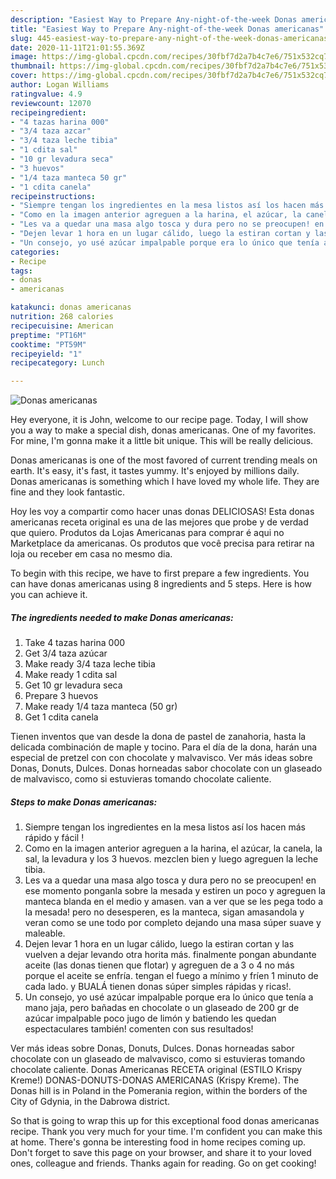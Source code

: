 ```yaml
---
description: "Easiest Way to Prepare Any-night-of-the-week Donas americanas"
title: "Easiest Way to Prepare Any-night-of-the-week Donas americanas"
slug: 445-easiest-way-to-prepare-any-night-of-the-week-donas-americanas
date: 2020-11-11T21:01:55.369Z
image: https://img-global.cpcdn.com/recipes/30fbf7d2a7b4c7e6/751x532cq70/donas-americanas-foto-principal.jpg
thumbnail: https://img-global.cpcdn.com/recipes/30fbf7d2a7b4c7e6/751x532cq70/donas-americanas-foto-principal.jpg
cover: https://img-global.cpcdn.com/recipes/30fbf7d2a7b4c7e6/751x532cq70/donas-americanas-foto-principal.jpg
author: Logan Williams
ratingvalue: 4.9
reviewcount: 12070
recipeingredient:
- "4 tazas harina 000"
- "3/4 taza azcar"
- "3/4 taza leche tibia"
- "1 cdita sal"
- "10 gr levadura seca"
- "3 huevos"
- "1/4 taza manteca 50 gr"
- "1 cdita canela"
recipeinstructions:
- "Siempre tengan los ingredientes en la mesa listos así los hacen más rápido y fácil !"
- "Como en la imagen anterior agreguen a la harina, el azúcar, la canela, la sal, la levadura y los 3 huevos. mezclen bien y luego agreguen la leche tibia."
- "Les va a quedar una masa algo tosca y dura pero no se preocupen! en ese momento ponganla sobre la mesada y estiren un poco y agreguen la manteca blanda en el medio y amasen. van a ver que se les pega todo a la mesada! pero no desesperen, es la manteca, sigan amasandola y veran como se une todo por completo dejando una masa súper suave y maleable."
- "Dejen levar 1 hora en un lugar cálido, luego la estiran cortan y las vuelven a dejar levando otra horita más. finalmente pongan abundante aceite (las donas tienen que flotar) y agreguen de a 3 o 4 no más porque el aceite se enfría. tengan el fuego a mínimo y fríen 1 minuto de cada lado. y BUALÁ tienen donas súper simples rápidas y ricas!."
- "Un consejo, yo usé azúcar impalpable porque era lo único que tenía a mano jaja, pero bañadas en chocolate o un glaseado de 200 gr de azúcar impalpable poco jugo de limón y batiendo les quedan espectaculares también! comenten con sus resultados!"
categories:
- Recipe
tags:
- donas
- americanas

katakunci: donas americanas 
nutrition: 268 calories
recipecuisine: American
preptime: "PT16M"
cooktime: "PT59M"
recipeyield: "1"
recipecategory: Lunch

---
```



![Donas americanas](https://img-global.cpcdn.com/recipes/30fbf7d2a7b4c7e6/751x532cq70/donas-americanas-foto-principal.jpg)

Hey everyone, it is John, welcome to our recipe page. Today, I will show you a way to make a special dish, donas americanas. One of my favorites. For mine, I'm gonna make it a little bit unique. This will be really delicious.

Donas americanas is one of the most favored of current trending meals on earth. It's easy, it's fast, it tastes yummy. It's enjoyed by millions daily. Donas americanas is something which I have loved my whole life. They are fine and they look fantastic.

Hoy les voy a compartir como hacer unas donas DELICIOSAS! Esta donas americanas receta original es una de las mejores que probe y de verdad que quiero. Produtos da Lojas Americanas para comprar é aqui no Marketplace da americanas. Os produtos que você precisa para retirar na loja ou receber em casa no mesmo dia.


To begin with this recipe, we have to first prepare a few ingredients. You can have donas americanas using 8 ingredients and 5 steps. Here is how you can achieve it.

<!--inarticleads1-->

##### The ingredients needed to make Donas americanas:

1. Take 4 tazas harina 000
1. Get 3/4 taza azúcar
1. Make ready 3/4 taza leche tibia
1. Make ready 1 cdita sal
1. Get 10 gr levadura seca
1. Prepare 3 huevos
1. Make ready 1/4 taza manteca (50 gr)
1. Get 1 cdita canela


Tienen inventos que van desde la dona de pastel de zanahoria, hasta la delicada combinación de maple y tocino. Para el día de la dona, harán una especial de pretzel con con chocolate y malvavisco. Ver más ideas sobre Donas, Donuts, Dulces. Donas horneadas sabor chocolate con un glaseado de malvavisco, como si estuvieras tomando chocolate caliente. 

<!--inarticleads2-->

##### Steps to make Donas americanas:

1. Siempre tengan los ingredientes en la mesa listos así los hacen más rápido y fácil !
1. Como en la imagen anterior agreguen a la harina, el azúcar, la canela, la sal, la levadura y los 3 huevos. mezclen bien y luego agreguen la leche tibia.
1. Les va a quedar una masa algo tosca y dura pero no se preocupen! en ese momento ponganla sobre la mesada y estiren un poco y agreguen la manteca blanda en el medio y amasen. van a ver que se les pega todo a la mesada! pero no desesperen, es la manteca, sigan amasandola y veran como se une todo por completo dejando una masa súper suave y maleable.
1. Dejen levar 1 hora en un lugar cálido, luego la estiran cortan y las vuelven a dejar levando otra horita más. finalmente pongan abundante aceite (las donas tienen que flotar) y agreguen de a 3 o 4 no más porque el aceite se enfría. tengan el fuego a mínimo y fríen 1 minuto de cada lado. y BUALÁ tienen donas súper simples rápidas y ricas!.
1. Un consejo, yo usé azúcar impalpable porque era lo único que tenía a mano jaja, pero bañadas en chocolate o un glaseado de 200 gr de azúcar impalpable poco jugo de limón y batiendo les quedan espectaculares también! comenten con sus resultados!


Ver más ideas sobre Donas, Donuts, Dulces. Donas horneadas sabor chocolate con un glaseado de malvavisco, como si estuvieras tomando chocolate caliente. Donas Americanas RECETA original (ESTILO Krispy Kreme!) DONAS-DONUTS-DONAS AMERICANAS (Krispy Kreme). The Donas hill is in Poland in the Pomerania region, within the borders of the City of Gdynia, in the Dabrowa district. 

So that is going to wrap this up for this exceptional food donas americanas recipe. Thank you very much for your time. I'm confident you can make this at home. There's gonna be interesting food in home recipes coming up. Don't forget to save this page on your browser, and share it to your loved ones, colleague and friends. Thanks again for reading. Go on get cooking!
